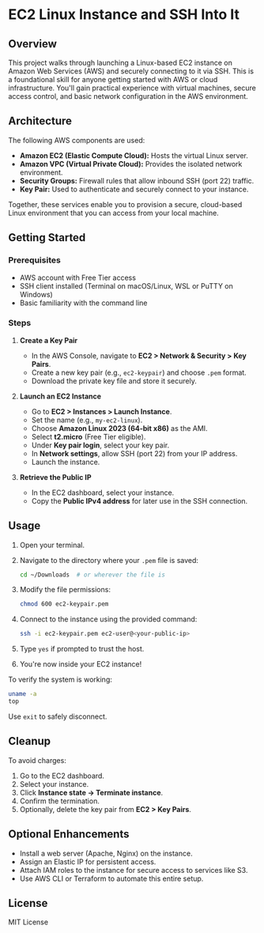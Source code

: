 # EC2 Linux Instance and SSH Into It

## Overview

This project walks through launching a Linux-based EC2 instance on Amazon Web Services (AWS) and securely connecting to it via SSH. This is a foundational skill for anyone getting started with AWS or cloud infrastructure. You'll gain practical experience with virtual machines, secure access control, and basic network configuration in the AWS environment.

## Architecture

The following AWS components are used:

* **Amazon EC2 (Elastic Compute Cloud):** Hosts the virtual Linux server.
* **Amazon VPC (Virtual Private Cloud):** Provides the isolated network environment.
* **Security Groups:** Firewall rules that allow inbound SSH (port 22) traffic.
* **Key Pair:** Used to authenticate and securely connect to your instance.

Together, these services enable you to provision a secure, cloud-based Linux environment that you can access from your local machine.

## Getting Started

### Prerequisites

* AWS account with Free Tier access
* SSH client installed (Terminal on macOS/Linux, WSL or PuTTY on Windows)
* Basic familiarity with the command line

### Steps

1. **Create a Key Pair**

   * In the AWS Console, navigate to **EC2 > Network & Security > Key Pairs**.
   * Create a new key pair (e.g., `ec2-keypair`) and choose `.pem` format.
   * Download the private key file and store it securely.

2. **Launch an EC2 Instance**

   * Go to **EC2 > Instances > Launch Instance**.
   * Set the name (e.g., `my-ec2-linux`).
   * Choose **Amazon Linux 2023 (64-bit x86)** as the AMI.
   * Select **t2.micro** (Free Tier eligible).
   * Under **Key pair login**, select your key pair.
   * In **Network settings**, allow SSH (port 22) from your IP address.
   * Launch the instance.

3. **Retrieve the Public IP**

   * In the EC2 dashboard, select your instance.
   * Copy the **Public IPv4 address** for later use in the SSH connection.

## Usage

1. Open your terminal.
2. Navigate to the directory where your `.pem` file is saved:

   ```bash
   cd ~/Downloads  # or wherever the file is
   ```
3. Modify the file permissions:

   ```bash
   chmod 600 ec2-keypair.pem
   ```
4. Connect to the instance using the provided command:

   ```bash
   ssh -i ec2-keypair.pem ec2-user@<your-public-ip>
   ```
5. Type `yes` if prompted to trust the host.
6. You're now inside your EC2 instance!

To verify the system is working:

```bash
uname -a
top
```

Use `exit` to safely disconnect.

## Cleanup

To avoid charges:

1. Go to the EC2 dashboard.
2. Select your instance.
3. Click **Instance state → Terminate instance**.
4. Confirm the termination.
5. Optionally, delete the key pair from **EC2 > Key Pairs**.

## Optional Enhancements

* Install a web server (Apache, Nginx) on the instance.
* Assign an Elastic IP for persistent access.
* Attach IAM roles to the instance for secure access to services like S3.
* Use AWS CLI or Terraform to automate this entire setup.

## License

MIT License
